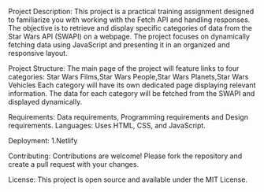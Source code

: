 Project Description:
This project is a practical training assignment designed to familiarize you with working with the Fetch API and handling responses. 
The objective is to retrieve and display specific categories of data from the Star Wars API (SWAPI) on a webpage. 
The project focuses on dynamically fetching data using JavaScript and presenting it in an organized and responsive layout.

Project Structure:
The main page of the project will feature links to four categories:
Star Wars Films,Star Wars People,Star Wars Planets,Star Wars Vehicles
Each category will have its own dedicated page displaying relevant information. The data for each category will be fetched from the SWAPI and displayed dynamically.

Requirements:
Data requirements, Programming requirements and Design requirements.
Languages: Uses HTML, CSS, and JavaScript.

Deployment:
1.Netlify


Contributing:
Contributions are welcome! Please fork the repository and create a pull request with your changes.

License:
This project is open source and available under the MIT License.
